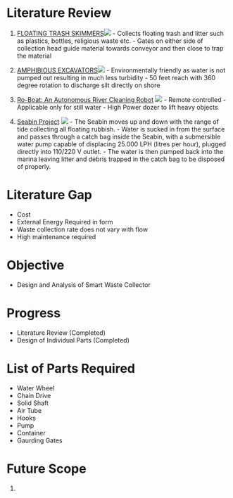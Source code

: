 
# **Literature Review**
  1. [FLOATING TRASH SKIMMERS](https://www.cleantecinfra.com/trash-skimming/)![](https://static1.squarespace.com/static/5846d2c0e6f2e12d64d4ca6d/t/585a7499cd0f681882fc63a2/1482323098617/Ganga+-+Sangam.jpg)
    - Collects floating trash and litter such as plastics, bottles, religious waste etc.
    - Gates on either side of collection head guide material towards conveyor and then close to trap the material

  2. [AMPHIBIOUS EXCAVATORS](https://www.cleantecinfra.com/desilting/)![](https://i.ytimg.com/vi_webp/bpEbv9kxAmY/maxresdefault.webp)
    - Environmentally friendly as water is not pumped out resulting in much less turbidity
    - 50 feet reach with 360 degree rotation to discharge silt directly on shore

  3. [Ro-Boat: An Autonomous River Cleaning Robot](https://youtu.be/j49T4-yNe80)
  ![](http://img.youtube.com/vi/j49T4-yNe80/sddefault.jpg)
    - Remote controlled
    - Applicable only for still water
    - High Power dozer to lift heavy objects


  4. [Seabin Project](http://seabinproject.com/the-product/)
   ![](http://seabinproject.com/wp-content/uploads/Seabin_Project_V5_hybrid_in_action_bottle_380x272-295x220.png)
    - The Seabin moves up and down with the range of tide collecting all floating rubbish.
    - Water is sucked in from the surface and passes through a catch bag inside the Seabin, with a submersible water pump capable of displacing 25.000 LPH (litres per hour), plugged directly into 110/220 V outlet.
    - The water is then pumped back into the marina leaving litter and debris trapped in the catch bag to be disposed of properly.

# **Literature Gap**

  - Cost
  - External Energy Required in form
  - Waste collection rate does not vary with flow
  - High maintenance required

# **Objective**

  - Design and Analysis of Smart Waste Collector

# **Progress**
  - Literature Review (Completed)
  - Design of Individual Parts (Completed)


# **List of Parts Required**
  - Water Wheel
  - Chain Drive
  - Solid Shaft
  - Air Tube
  - Hooks
  - Pump
  - Container
  - Gaurding Gates

# **Future Scope**
  1.
